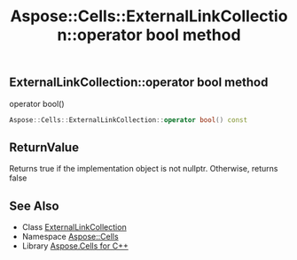﻿---
title: Aspose::Cells::ExternalLinkCollection::operator bool method
linktitle: operator bool
second_title: Aspose.Cells for C++ API Reference
description: 'Aspose::Cells::ExternalLinkCollection::operator bool method. operator bool() in C++.'
type: docs
weight: 400
url: /cpp/aspose.cells/externallinkcollection/operator_bool/
---
## ExternalLinkCollection::operator bool method


operator bool()

```cpp
Aspose::Cells::ExternalLinkCollection::operator bool() const
```


## ReturnValue

Returns true if the implementation object is not nullptr. Otherwise, returns false

## See Also

* Class [ExternalLinkCollection](../)
* Namespace [Aspose::Cells](../../)
* Library [Aspose.Cells for C++](../../../)
